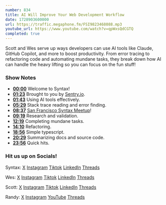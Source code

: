 ```yaml
---
number: 834
title: AI Will Improve Your Web Development Workflow
date: 1728903600000
url: https://traffic.megaphone.fm/FSI9823468088.mp3
youtube_url: https://www.youtube.com/watch?v=qpWxsQdCGTQ
completed: true
---
```


Scott and Wes serve up ways developers can use AI tools like Claude, GitHub Copilot, and more to boost productivity. From error tracing to refactoring code and automating mundane tasks, they break down how AI can handle the heavy lifting so you can focus on the fun stuff!

### Show Notes

* **[00:00](#t=00:00)** Welcome to Syntax!
* **[01:23](#t=01:23)** Brought to you by [Sentry.io](https://sentry.io/syntax).
* **[01:43](#t=01:43)** Using AI tools effectively.
* **[05:29](#t=05:29)** Stack trace reading and error finding.
* **[08:37](#t=08:37)** [San Francisco Syntax Meetup](https://www.eventbrite.com/e/san-francisco-syntax-meetup-tickets-982091250367)!
* **[09:19](#t=09:19)** Research and validation.
* **[12:19](#t=12:19)** Completing mundane tasks.
* **[14:10](#t=14:10)** Refactoring.
* **[18:56](#t=18:56)** Simple typescript.
* **[20:29](#t=20:29)** Summarizing docs and source code.
* **[23:56](#t=23:56)** Quick hits.

### Hit us up on Socials!

Syntax: [X](https://twitter.com/syntaxfm) [Instagram](https://www.instagram.com/syntax_fm/) [Tiktok](https://www.tiktok.com/@syntaxfm) [LinkedIn](https://www.linkedin.com/company/96077407/admin/feed/posts/) [Threads](https://www.threads.net/@syntax_fm)

Wes: [X](https://twitter.com/wesbos) [Instagram](https://www.instagram.com/wesbos/) [Tiktok](https://www.tiktok.com/@wesbos) [LinkedIn](https://www.linkedin.com/in/wesbos/) [Threads](https://www.threads.net/@wesbos)

Scott: [X](https://twitter.com/stolinski) [Instagram](https://www.instagram.com/stolinski/) [Tiktok](https://www.tiktok.com/@stolinski) [LinkedIn](https://www.linkedin.com/in/stolinski/) [Threads](https://www.threads.net/@stolinski)

Randy: [X](https://twitter.com/randyrektor) [Instagram](https://www.instagram.com/randyrektor/) [YouTube](https://www.youtube.com/@randyrektor) [Threads](https://www.threads.net/@randyrektor)
